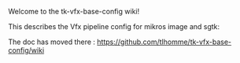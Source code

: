 Welcome to the tk-vfx-base-config wiki!

This describes the Vfx pipeline config for mikros image and sgtk:

The doc has moved there : https://github.com/tlhomme/tk-vfx-base-config/wiki